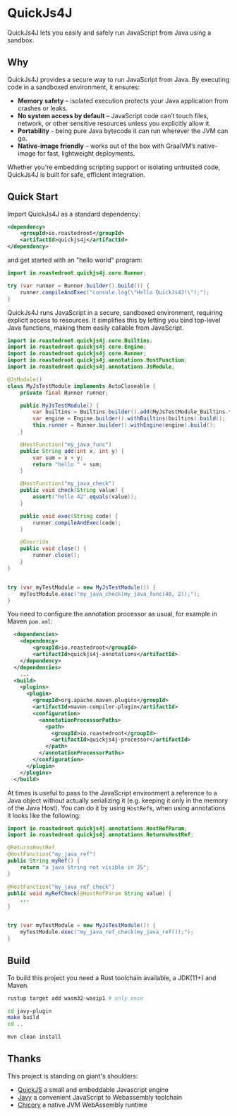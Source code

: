 # QuickJs4J

QuickJs4J lets you easily and safely run JavaScript from Java using a sandbox.

## Why

QuickJs4J provides a secure way to run JavaScript from Java. By executing code in a sandboxed environment, it ensures:

- **Memory safety** – isolated execution protects your Java application from crashes or leaks.
- **No system access by default** – JavaScript code can’t touch files, network, or other sensitive resources unless you explicitly allow it.
- **Portability** - being pure Java bytecode it can run wherever the JVM can go.
- **Native-image friendly** – works out of the box with GraalVM’s native-image for fast, lightweight deployments.

Whether you're embedding scripting support or isolating untrusted code, QuickJs4J is built for safe, efficient integration.

## Quick Start

Import QuickJs4J as a standard dependency:

```xml
<dependency>
    <groupId>io.roastedroot</groupId>
    <artifactId>quickjs4j</artifactId>
</dependency>
```

and get started with an "hello world" program:

```java
import io.roastedroot.quickjs4j.core.Runner;

try (var runner = Runner.builder().build()) {
    runner.compileAndExec("console.log(\"Hello QuickJs4J!\");");
}
```

QuickJs4J runs JavaScript in a secure, sandboxed environment, requiring explicit access to resources.
It simplifies this by letting you bind top-level Java functions, making them easily callable from JavaScript.

```java
import io.roastedroot.quickjs4j.core.Builtins;
import io.roastedroot.quickjs4j.core.Engine;
import io.roastedroot.quickjs4j.core.Runner;
import io.roastedroot.quickjs4j.annotations.HostFunction;
import io.roastedroot.quickjs4j.annotations.JsModule;

@JsModule()
class MyJsTestModule implements AutoCloseable {
    private final Runner runner;

    public MyJsTestModule() {
        var builtins = Builtins.builder().add(MyJsTestModule_Builtins.toBuiltins(this)).build();
        var engine = Engine.builder().withBuiltins(builtins).build();
        this.runner = Runner.builder().withEngine(engine).build();
    }

    @HostFunction("my_java_func")
    public String add(int x, int y) {
        var sum = x + y;
        return "hello " + sum;
    }

    @HostFunction("my_java_check")
    public void check(String value) {
        assert("hello 42".equals(value));
    }

    public void exec(String code) {
        runner.compileAndExec(code);
    }

    @Override
    public void close() {
        runner.close();
    }
}


try (var myTestModule = new MyJsTestModule()) {
    myTestModule.exec("my_java_check(my_java_func(40, 2));");
}
```

You need to configure the annotation processor as usual, for example in Maven `pom.xml`:

```xml
  <dependencies>
    <dependency>
        <groupId>io.roastedroot</groupId>
        <artifactId>quickjs4j-annotations</artifactId>
    </dependency>
  </dependencies>
    ...
  <build>
    <plugins>
      <plugin>
        <groupId>org.apache.maven.plugins</groupId>
        <artifactId>maven-compiler-plugin</artifactId>
        <configuration>
          <annotationProcessorPaths>
            <path>
              <groupId>io.roastedroot</groupId>
              <artifactId>quickjs4j-processor</artifactId>
            </path>
          </annotationProcessorPaths>
        </configuration>
      </plugin>
    </plugins>
  </build>
```

At times is useful to pass to the JavaScript environment a reference to a Java object without actually serializing it (e.g. keeping it only in the memory of the Java Host).
You can do it by using `HostRef`s, when using annotations it looks like the following:

```java
import io.roastedroot.quickjs4j.annotations.HostRefParam;
import io.roastedroot.quickjs4j.annotations.ReturnsHostRef;

@ReturnsHostRef
@HostFunction("my_java_ref")
public String myRef() {
    return "a java String not visible in JS";
}

@HostFunction("my_java_ref_check")
public void myRefCheck(@HostRefParam String value) {
    ...
}


try (var myTestModule = new MyJsTestModule()) {
    myTestModule.exec("my_java_ref_check(my_java_ref());");
}
```

## Build

To build this project you need a Rust toolchain available, a JDK(11+) and Maven.

```bash
rustup target add wasm32-wasip1 # only once

cd javy-plugin
make build
cd ..

mvn clean install
```

## Thanks

This project is standing on giant's shoulders:

- [QuickJS](https://bellard.org/quickjs/) a small and embeddable Javascript engine
- [Javy](https://github.com/bytecodealliance/javy) a convenient JavaScript to Webassembly toolchain
- [Chicory](https://chicory.dev/) a native JVM WebAssembly runtime

